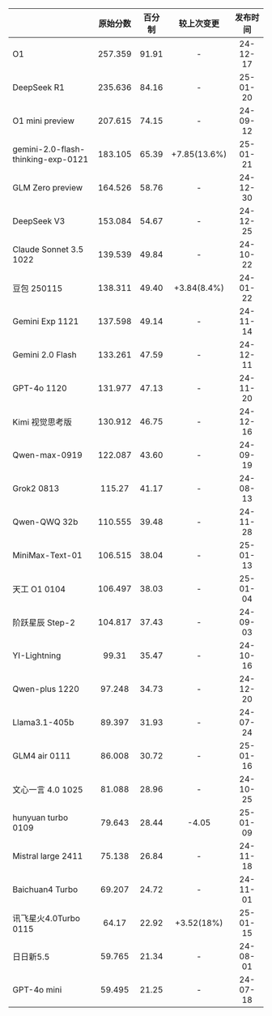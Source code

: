 |                                   | 原始分数    | 百分制   | 较上次变更        | 发布时间     |
|:----------------------------------|:-------:|:-----:|:------------:|:--------:|
| O1                                 | 257.359 | 91.91 | -            | 24-12-17 |
| DeepSeek R1                        | 235.636 | 84.16 | -            | 25-01-20 |
| O1 mini preview                    | 207.615 | 74.15 | -            | 24-09-12 |
| gemini-2.0-flash-thinking-exp-0121 | 183.105 | 65.39 | +7.85(13.6%) | 25-01-21 |
| GLM Zero preview                   | 164.526 | 58.76 | -            | 24-12-30 |
| DeepSeek V3                        | 153.084 | 54.67 | -            | 24-12-25 |
| Claude Sonnet 3.5 1022             | 139.539 | 49.84 | -            | 24-10-22 |
| 豆包 250115                          | 138.311 | 49.40 | +3.84(8.4%)  | 24-01-22 |
| Gemini Exp 1121                    | 137.598 | 49.14 | -            | 24-11-14 |
| Gemini 2.0 Flash                   | 133.261 | 47.59 | -            | 24-12-11 |
| GPT-4o 1120                        | 131.977 | 47.13 | -            | 24-11-20 |
| Kimi 视觉思考版                         | 130.912 | 46.75 | -            | 24-12-16 |
| Qwen-max-0919                      | 122.087 | 43.60 | -            | 24-09-19 |
| Grok2 0813                         | 115.27  | 41.17 | -            | 24-08-13 |
| Qwen-QWQ 32b                       | 110.555 | 39.48 | -            | 24-11-28 |
| MiniMax-Text-01                    | 106.515 | 38.04 | -            | 25-01-13 |
| 天工 O1 0104                         | 106.497 | 38.03 | -            | 25-01-04 |
| 阶跃星辰 Step-2                        | 104.817 | 37.43 | -            | 24-09-03 |
| YI-Lightning                       | 99.31   | 35.47 | -            | 24-10-16 |
| Qwen-plus 1220                     | 97.248  | 34.73 | -            | 24-12-20 |
| Llama3.1-405b                      | 89.397  | 31.93 | -            | 24-07-24 |
| GLM4 air 0111                      | 86.008  | 30.72 | -            | 25-01-16 |
| 文心一言 4.0 1025                      | 81.088  | 28.96 | -            | 24-10-25 |
| hunyuan turbo 0109                 | 79.643  | 28.44 | -4.05        | 25-01-09 |
| Mistral large 2411                 | 75.138  | 26.84 | -            | 24-11-18 |
| Baichuan4 Turbo                    | 69.207  | 24.72 | -            | 24-11-01 |
| 讯飞星火4.0Turbo 0115                  | 64.17   | 22.92 | +3.52(18%)   | 25-01-15 |
| 日日新5.5                             | 59.765  | 21.34 | -            | 24-08-01 |
| GPT-4o mini                        | 59.495  | 21.25 | -            | 24-07-18 |
